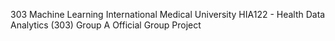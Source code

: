 303 Machine Learning
International Medical University HIA122 - Health Data Analytics (303) Group A Official Group Project
